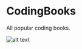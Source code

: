 # CodingBooks
All popular coding books.


![alt text](https://github.com/mohitjaisal/CodingBooks/BooksThumb/codingbooksgif.gif")
